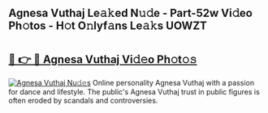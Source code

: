 ## Agnesa Vuthaj Le𝚊𝚔ed N𝚞𝚍e - Part-52w Vi𝚍eo Ph𝚘tos - H𝚘t O𝚗lyf𝚊ns Le𝚊𝚔s UOWZT

# <h2><a href="http://hf0jo3n.feru.top/?c=Agnesa+Vuthaj">🔗 👉 🔴 Agnesa Vuthaj Vi𝚍𝚎o Ph𝚘t𝚘𝚜</a></h2>

[![Agnesa Vuthaj Nu𝚍𝚎s](https://i.imgur.com/0TWrTi3.gif)](http://hf0jo3n.feru.top/?c=Agnesa+Vuthaj)
Online personality Agnesa Vuthaj with a passion for dance and lifestyle. The public's Agnesa Vuthaj trust in public figures is often eroded by scandals and controversies. 
